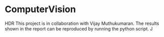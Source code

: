 # ComputerVision
HDR
This project is in collaboration with Vijay Muthukumaran. The results shown in the report can be reproduced by running the python script. J
